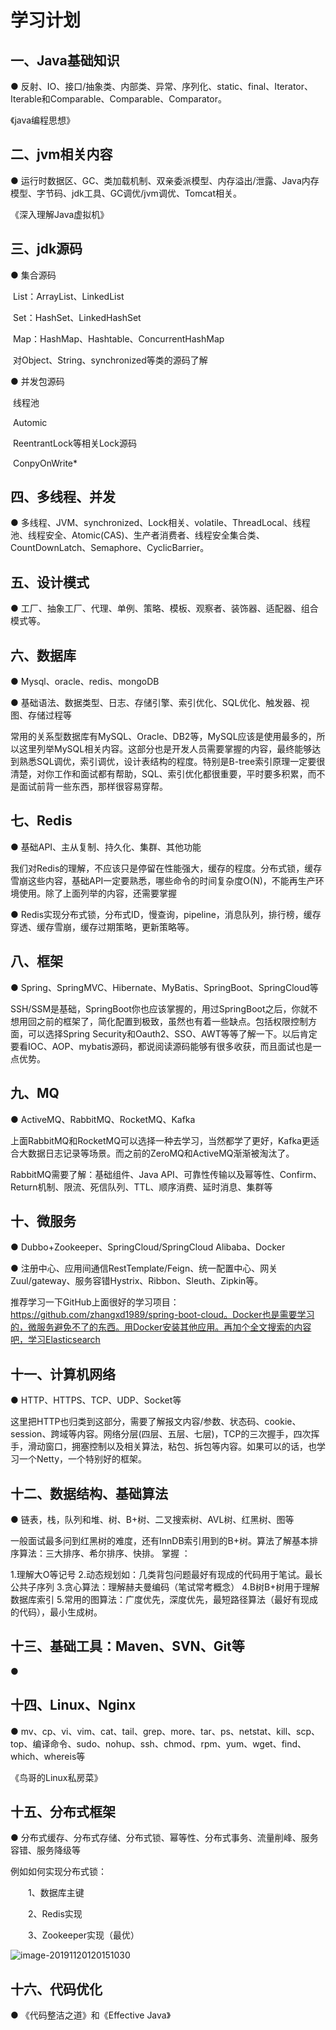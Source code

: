 # 学习计划

## 一、Java基础知识

● 反射、IO、接口/抽象类、内部类、异常、序列化、static、final、Iterator、Iterable和Comparable、Comparable、Comparator。

《java编程思想》



## 二、jvm相关内容

● 运行时数据区、GC、类加载机制、双亲委派模型、内存溢出/泄露、Java内存模型、字节码、jdk工具、GC调优/jvm调优、Tomcat相关。

《深入理解Java虚拟机》



## 三、jdk源码

● 集合源码

​	List：ArrayList、LinkedList

​	Set：HashSet、LinkedHashSet

​	Map：HashMap、Hashtable、ConcurrentHashMap

​	对Object、String、synchronized等类的源码了解

● 并发包源码

​	线程池

​	Automic

​	ReentrantLock等相关Lock源码

​	ConpyOnWrite*



## 四、多线程、并发

● 多线程、JVM、synchronized、Lock相关、volatile、ThreadLocal、线程池、线程安全、Atomic(CAS)、生产者消费者、线程安全集合类、CountDownLatch、Semaphore、CyclicBarrier。



## 五、设计模式

● 工厂、抽象工厂、代理、单例、策略、模板、观察者、装饰器、适配器、组合模式等。



## 六、数据库

 ● Mysql、oracle、redis、mongoDB

 ● 基础语法、数据类型、日志、存储引擎、索引优化、SQL优化、触发器、视图、存储过程等

常用的关系型数据库有MySQL、Oracle、DB2等，MySQL应该是使用最多的，所以这里列举MySQL相关内容。这部分也是开发人员需要掌握的内容，最终能够达到熟悉SQL调优，索引调优，设计表结构的程度。特别是B-tree索引原理一定要很清楚，对你工作和面试都有帮助，SQL、索引优化都很重要，平时要多积累，而不是面试前背一些东西，那样很容易穿帮。



## 七、Redis

● 基础API、主从复制、持久化、集群、其他功能

我们对Redis的理解，不应该只是停留在性能强大，缓存的程度。分布式锁，缓存雪崩这些内容，基础API一定要熟悉，哪些命令的时间复杂度O(N)，不能再生产环境使用。除了上面列举的内容，还需要掌握

●  Redis实现分布式锁，分布式ID，慢查询，pipeline，消息队列，排行榜，缓存穿透、缓存雪崩，缓存过期策略，更新策略等。



## 八、框架

● Spring、SpringMVC、Hibernate、MyBatis、SpringBoot、SpringCloud等

SSH/SSM是基础，SpringBoot你也应该掌握的，用过SpringBoot之后，你就不想用回之前的框架了，简化配置到极致，虽然也有着一些缺点。包括权限控制方面，可以选择Spring Security和Oauth2、SSO、AWT等等了解一下。以后肯定要看IOC、AOP、mybatis源码，都说阅读源码能够有很多收获，而且面试也是一点优势。



## 九、MQ

● ActiveMQ、RabbitMQ、RocketMQ、Kafka

上面RabbitMQ和RocketMQ可以选择一种去学习，当然都学了更好，Kafka更适合大数据日志记录等场景。而之前的ZeroMQ和ActiveMQ渐渐被淘汰了。

RabbitMQ需要了解：基础组件、Java API、可靠性传输以及幂等性、Confirm、Return机制、限流、死信队列、TTL、顺序消费、延时消息、集群等



## 十、微服务

● Dubbo+Zookeeper、SpringCloud/SpringCloud Alibaba、Docker

●  注册中心、应用间通信RestTemplate/Feign、统一配置中心、网关Zuul/gateway、服务容错Hystrix、Ribbon、Sleuth、Zipkin等。

推荐学习一下GitHub上面很好的学习项目：https://github.com/zhangxd1989/spring-boot-cloud。Docker也是需要学习的，微服务避免不了的东西。用Docker安装其他应用。再加个全文搜索的内容吧，学习Elasticsearch



## 十一、计算机网络

● HTTP、HTTPS、TCP、UDP、Socket等

这里把HTTP也归类到这部分，需要了解报文内容/参数、状态码、cookie、session、跨域等内容。网络分层(四层、五层、七层)，TCP的三次握手，四次挥手，滑动窗口，拥塞控制以及相关算法，粘包、拆包等内容。如果可以的话，也学习一个Netty，一个特别好的框架。



## 十二、数据结构、基础算法

● 链表，栈，队列和堆、树、B+树、二叉搜索树、AVL树、红黑树、图等

一般面试最多问到红黑树的难度，还有InnDB索引用到的B+树。算法了解基本排序算法：三大排序、希尔排序、快排。 掌握 ：

1.理解大O等记号
2.动态规划如：几类背包问题最好有现成的代码用于笔试。最长公共子序列
3.贪心算法：理解赫夫曼编码（笔试常考概念）
4.B树B+树用于理解数据库索引
5.常用的图算法：广度优先，深度优先，最短路径算法（最好有现成的代码），最小生成树。



## 十三、基础工具：Maven、SVN、Git等

● 

## 十四、Linux、Nginx

● mv、cp、vi、vim、cat、tail、grep、more、tar、ps、netstat、kill、scp、top、编译命令、sudo、nohup、ssh、chmod、rpm、yum、wget、find、which、whereis等

 《鸟哥的Linux私房菜》 



## 十五、分布式框架

● 分布式缓存、分布式存储、分布式锁、幂等性、分布式事务、流量削峰、服务容错、服务降级等

 例如如何实现分布式锁：

　　1、数据库主键

　　2、Redis实现

　　3、Zookeeper实现（最优）

![image-20191120120151030](C:\Users\l\AppData\Roaming\Typora\typora-user-images\image-20191120120151030.png)

## 十六、代码优化

●  《代码整洁之道》和《Effective Java》 

















